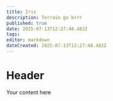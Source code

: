 ```yaml
---
title: Iris
description: Terrain go brrr
published: true
date: 2025-07-13T12:27:48.482Z
tags: 
editor: markdown
dateCreated: 2025-07-13T12:27:48.482Z
---
```


# Header
Your content here